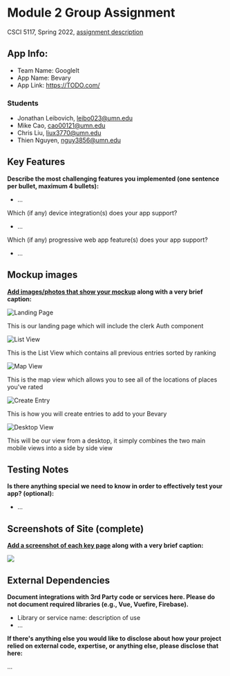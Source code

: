 # Module 2 Group Assignment

CSCI 5117, Spring 2022, [assignment description](https://canvas.umn.edu/courses/355584/pages/project-2)

## App Info:

- Team Name: GoogleIt
- App Name: Bevary
- App Link: <https://TODO.com/>

### Students

- Jonathan Leibovich, leibo023@umn.edu
- Mike Cao, cao00121@umn.edu
- Chris Liu, liux3770@umn.edu
- Thien Nguyen, nguy3856@umn.edu

## Key Features

**Describe the most challenging features you implemented
(one sentence per bullet, maximum 4 bullets):**

- ...

Which (if any) device integration(s) does your app support?

- ...

Which (if any) progressive web app feature(s) does your app support?

- ...

## Mockup images

**[Add images/photos that show your mockup](https://stackoverflow.com/questions/10189356/how-to-add-screenshot-to-readmes-in-github-repository) along with a very brief caption:**

![Landing Page](./mockups/Landing%20Page.png)

This is our landing page which will include the clerk Auth component

![List View](./mockups/List%20View.png)

This is the List View which contains all previous entries sorted by ranking

![Map View](./mockups/Map%20View.png)

This is the map view which allows you to see all of the locations of places you've rated

![Create Entry](./mockups/Create%20Bevary.png)

This is how you will create entries to add to your Bevary

![Desktop View](./mockups/Desktop.png)

This will be our view from a desktop, it simply combines the two main mobile views into a side by side view

## Testing Notes

**Is there anything special we need to know in order to effectively test your app? (optional):**

- ...

## Screenshots of Site (complete)

**[Add a screenshot of each key page](https://stackoverflow.com/questions/10189356/how-to-add-screenshot-to-readmes-in-github-repository)
along with a very brief caption:**

![](https://media.giphy.com/media/o0vwzuFwCGAFO/giphy.gif)

## External Dependencies

**Document integrations with 3rd Party code or services here.
Please do not document required libraries (e.g., Vue, Vuefire, Firebase).**

- Library or service name: description of use
- ...

**If there's anything else you would like to disclose about how your project
relied on external code, expertise, or anything else, please disclose that
here:**

...
